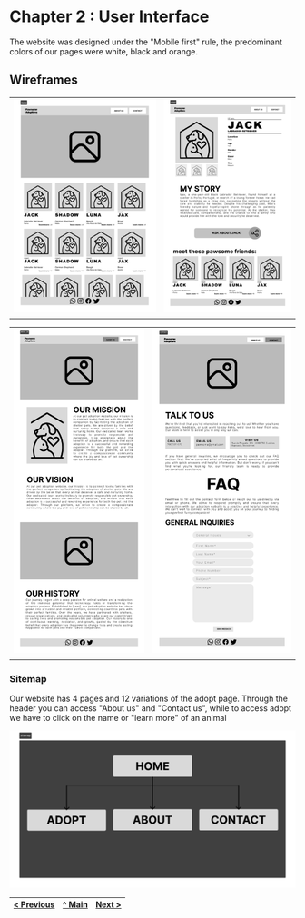 # Chapter 2 : User Interface

The website was designed under the "Mobile first" rule, the predominant colors of our pages were white, black and orange.

## Wireframes

|                                                |                                                  |
| :--------------------------------------------: | :----------------------------------------------: |
| ![Home](docs/UserInterface/wireframe_home.png) | ![Adopt](docs/UserInterface/wireframe_adopt.png) |
|                                                |                                                  |

|                                                         |                                                       |
| :-----------------------------------------------------: | :---------------------------------------------------: |
| ![About Us ](docs/UserInterface/wireframe_about_us.png) | ![Contact ](docs/UserInterface/wireframe_contact.png) |
|                                                         |                                                       |

### Sitemap

Our website has 4 pages and 12 variations of the adopt page. Through the header you can access "About us" and "Contact us", while to access adopt we have to click on the name or "learn more" of an animal

![sitemap](docs/UserInterface/sitemap.png)

| [< Previous](chapter1.md) | [^ Main](../../../) | [Next >](chapter3.md) |
| :------------------ | :-----------------: | --------------: |
